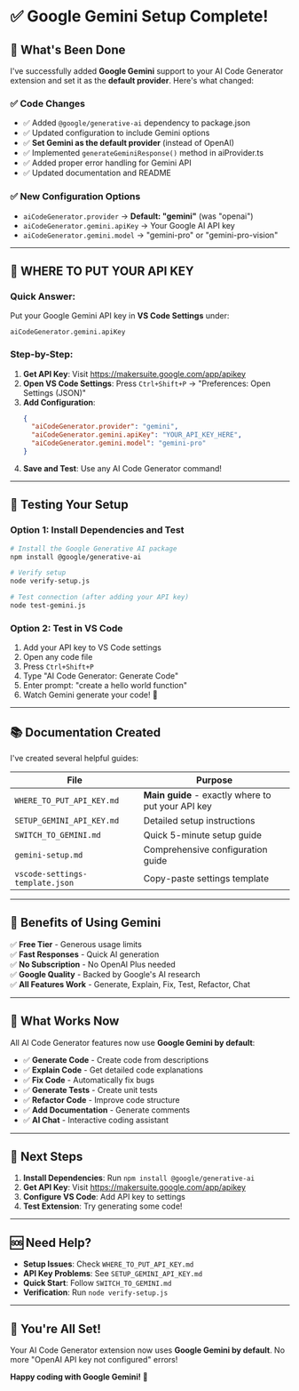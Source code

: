 # ✅ Google Gemini Setup Complete!

## 🎉 What's Been Done

I've successfully added **Google Gemini** support to your AI Code Generator extension and set it as the **default provider**. Here's what changed:

### ✅ Code Changes
- ✅ Added `@google/generative-ai` dependency to package.json
- ✅ Updated configuration to include Gemini options
- ✅ **Set Gemini as the default provider** (instead of OpenAI)
- ✅ Implemented `generateGeminiResponse()` method in aiProvider.ts
- ✅ Added proper error handling for Gemini API
- ✅ Updated documentation and README

### ✅ New Configuration Options
- `aiCodeGenerator.provider` → **Default: "gemini"** (was "openai")
- `aiCodeGenerator.gemini.apiKey` → Your Google AI API key
- `aiCodeGenerator.gemini.model` → "gemini-pro" or "gemini-pro-vision"

---

## 🔑 WHERE TO PUT YOUR API KEY

### Quick Answer:
Put your Google Gemini API key in **VS Code Settings** under:
```
aiCodeGenerator.gemini.apiKey
```

### Step-by-Step:
1. **Get API Key**: Visit https://makersuite.google.com/app/apikey
2. **Open VS Code Settings**: Press `Ctrl+Shift+P` → "Preferences: Open Settings (JSON)"
3. **Add Configuration**:
   ```json
   {
     "aiCodeGenerator.provider": "gemini",
     "aiCodeGenerator.gemini.apiKey": "YOUR_API_KEY_HERE",
     "aiCodeGenerator.gemini.model": "gemini-pro"
   }
   ```
4. **Save and Test**: Use any AI Code Generator command!

---

## 🧪 Testing Your Setup

### Option 1: Install Dependencies and Test
```bash
# Install the Google Generative AI package
npm install @google/generative-ai

# Verify setup
node verify-setup.js

# Test connection (after adding your API key)
node test-gemini.js
```

### Option 2: Test in VS Code
1. Add your API key to VS Code settings
2. Open any code file
3. Press `Ctrl+Shift+P`
4. Type "AI Code Generator: Generate Code"
5. Enter prompt: "create a hello world function"
6. Watch Gemini generate your code! 🎉

---

## 📚 Documentation Created

I've created several helpful guides:

| File | Purpose |
|------|---------|
| `WHERE_TO_PUT_API_KEY.md` | **Main guide** - exactly where to put your API key |
| `SETUP_GEMINI_API_KEY.md` | Detailed setup instructions |
| `SWITCH_TO_GEMINI.md` | Quick 5-minute setup guide |
| `gemini-setup.md` | Comprehensive configuration guide |
| `vscode-settings-template.json` | Copy-paste settings template |

---

## 🚀 Benefits of Using Gemini

✅ **Free Tier** - Generous usage limits  
✅ **Fast Responses** - Quick AI generation  
✅ **No Subscription** - No OpenAI Plus needed  
✅ **Google Quality** - Backed by Google's AI research  
✅ **All Features Work** - Generate, Explain, Fix, Test, Refactor, Chat  

---

## 🎯 What Works Now

All AI Code Generator features now use **Google Gemini by default**:

- ✅ **Generate Code** - Create code from descriptions
- ✅ **Explain Code** - Get detailed code explanations  
- ✅ **Fix Code** - Automatically fix bugs
- ✅ **Generate Tests** - Create unit tests
- ✅ **Refactor Code** - Improve code structure
- ✅ **Add Documentation** - Generate comments
- ✅ **AI Chat** - Interactive coding assistant

---

## 🔧 Next Steps

1. **Install Dependencies**: Run `npm install @google/generative-ai`
2. **Get API Key**: Visit https://makersuite.google.com/app/apikey
3. **Configure VS Code**: Add API key to settings
4. **Test Extension**: Try generating some code!

---

## 🆘 Need Help?

- **Setup Issues**: Check `WHERE_TO_PUT_API_KEY.md`
- **API Key Problems**: See `SETUP_GEMINI_API_KEY.md`
- **Quick Start**: Follow `SWITCH_TO_GEMINI.md`
- **Verification**: Run `node verify-setup.js`

---

## 🎊 You're All Set!

Your AI Code Generator extension now uses **Google Gemini by default**. No more "OpenAI API key not configured" errors!

**Happy coding with Google Gemini! 🚀**